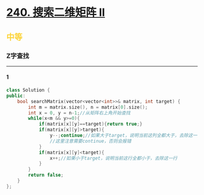 # [240. 搜索二维矩阵 II](https://leetcode.cn/problems/search-a-2d-matrix-ii/)  
## <font color=#FCD337>中等</font>  
### **Z字查找**
***
#### 1
```cpp
class Solution {
public:
    bool searchMatrix(vector<vector<int>>& matrix, int target) {
        int m = matrix.size(), n = matrix[0].size();
        int x = 0, y = n-1;//从矩阵右上角开始查找
        while(x<m && y>=0){
            if(matrix[x][y]==target){return true;}
            if(matrix[x][y]>target){
                y--;continue;//如果大于target，说明当前这列全都大于，去除这一列
                //这里注意需要continue，否则会报错
            }
            if(matrix[x][y]<target){
                x++;//如果小于target，说明当前这行全都小于，去除这一行
            }
        }
        return false;
    }
};
```
